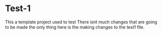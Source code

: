 # Test-1
This a template project used to test
There isnt much changes that are going to be made the only thing here is the making changes to the test1 file.
